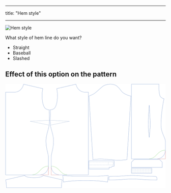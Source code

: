 ***

title: "Hem style"

***

![Hem style](hemstyle.svg)

What style of hem line do you want?

- Straight
- Baseball
- Slashed

## Effect of this option on the pattern

![This image shows the effect of this option by superimposing several variants that have a different value for this option](simone_hemstyle_sample.svg "Effect of this option on the pattern")
